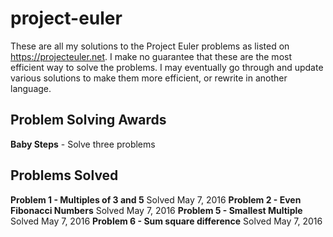 # project-euler

These are all my solutions to the Project Euler problems as listed on https://projecteuler.net.
I make no guarantee that these are the most efficient way to solve the problems. I may eventually
go through and update various solutions to make them more efficient, or rewrite in another language.

## Problem Solving Awards
**Baby Steps** - Solve three problems

## Problems Solved
**Problem 1 - Multiples of 3 and 5** Solved May 7, 2016
**Problem 2 - Even Fibonacci Numbers** Solved May 7, 2016
**Problem 5 - Smallest Multiple** Solved May 7, 2016
**Problem 6 - Sum square difference** Solved May 7, 2016